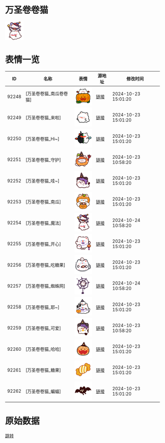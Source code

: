# 万圣卷卷猫

<img src="./cover.png" height="60" alt="cover" />

# 表情一览

|ID|名称|表情|源地址|修改时间|
|----|----|----|----|----|
|92248|[万圣卷卷猫_南瓜卷卷猫]|<img src="./pic/092248_%5B万圣卷卷猫_南瓜卷卷猫%5D.png" height="60" alt="南瓜卷卷猫"/>|[链接](https://i0.hdslb.com/bfs/garb/ea8ac68fb626ca83141fea991cd4a59a449b9b3b.png)|2024-10-23 15:01:20|
|92249|[万圣卷卷猫_来啦]|<img src="./pic/092249_%5B万圣卷卷猫_来啦%5D.png" height="60" alt="来啦"/>|[链接](https://i0.hdslb.com/bfs/garb/2a768f34b0bc0763761fa47ef27a60200f649e4b.png)|2024-10-23 15:01:20|
|92250|[万圣卷卷猫_Hi~]|<img src="./pic/092250_%5B万圣卷卷猫_Hi~%5D.png" height="60" alt="Hi~"/>|[链接](https://i0.hdslb.com/bfs/garb/d96a9f4211d265adcf6b1505d563db9f53d520b7.png)|2024-10-23 15:01:20|
|92251|[万圣卷卷猫_守护]|<img src="./pic/092251_%5B万圣卷卷猫_守护%5D.png" height="60" alt="守护"/>|[链接](https://i0.hdslb.com/bfs/garb/10f151defad31522228435d4797bb34608012f21.png)|2024-10-23 10:58:20|
|92252|[万圣卷卷猫_哇~]|<img src="./pic/092252_%5B万圣卷卷猫_哇~%5D.png" height="60" alt="哇~"/>|[链接](https://i0.hdslb.com/bfs/garb/a21543001ae79d5e80b77c65ea6ca1802f8112cf.png)|2024-10-23 15:01:20|
|92253|[万圣卷卷猫_南瓜]|<img src="./pic/092253_%5B万圣卷卷猫_南瓜%5D.png" height="60" alt="南瓜"/>|[链接](https://i0.hdslb.com/bfs/garb/3125d65a01c3605b398d31575ca7e3499115b1d4.png)|2024-10-23 15:01:20|
|92254|[万圣卷卷猫_魔法]|<img src="./pic/092254_%5B万圣卷卷猫_魔法%5D.png" height="60" alt="魔法"/>|[链接](https://i0.hdslb.com/bfs/garb/c40fe2531e540c2bd719a255e6da87be008f62d5.png)|2024-10-24 10:58:20|
|92255|[万圣卷卷猫_开心]|<img src="./pic/092255_%5B万圣卷卷猫_开心%5D.png" height="60" alt="开心"/>|[链接](https://i0.hdslb.com/bfs/garb/d3ca9dccd09ec6612e7019d3f10f43f1758c6a3a.png)|2024-10-23 15:01:20|
|92256|[万圣卷卷猫_吃糖果]|<img src="./pic/092256_%5B万圣卷卷猫_吃糖果%5D.png" height="60" alt="吃糖果"/>|[链接](https://i0.hdslb.com/bfs/garb/9e540e62478d1defdda3a8c6219a7effe867d873.png)|2024-10-23 15:01:20|
|92257|[万圣卷卷猫_蜘蛛网]|<img src="./pic/092257_%5B万圣卷卷猫_蜘蛛网%5D.png" height="60" alt="蜘蛛网"/>|[链接](https://i0.hdslb.com/bfs/garb/0c6cbdbc49d08199cb1a0a9ff4344a474d6e2d3b.png)|2024-10-24 10:58:20|
|92258|[万圣卷卷猫_耶~]|<img src="./pic/092258_%5B万圣卷卷猫_耶~%5D.png" height="60" alt="耶~"/>|[链接](https://i0.hdslb.com/bfs/garb/d10407b42e6aa94a6f97cde3752fe40b4515e031.png)|2024-10-23 15:01:20|
|92259|[万圣卷卷猫_可爱]|<img src="./pic/092259_%5B万圣卷卷猫_可爱%5D.png" height="60" alt="可爱"/>|[链接](https://i0.hdslb.com/bfs/garb/be9684546ab4b7ffb205445e7c061058f14c48b8.png)|2024-10-23 10:58:20|
|92260|[万圣卷卷猫_哈哈]|<img src="./pic/092260_%5B万圣卷卷猫_哈哈%5D.png" height="60" alt="哈哈"/>|[链接](https://i0.hdslb.com/bfs/garb/1a9b293a69ff981245ff1957e34b9e96f3f00fc2.png)|2024-10-23 15:01:20|
|92261|[万圣卷卷猫_糖果]|<img src="./pic/092261_%5B万圣卷卷猫_糖果%5D.png" height="60" alt="糖果"/>|[链接](https://i0.hdslb.com/bfs/garb/5325dc9d84681d291d4579a5a62d411a28231188.png)|2024-10-23 15:01:20|
|92262|[万圣卷卷猫_蝙蝠]|<img src="./pic/092262_%5B万圣卷卷猫_蝙蝠%5D.png" height="60" alt="蝙蝠"/>|[链接](https://i0.hdslb.com/bfs/garb/92abbbab2d92ef03bbc7a8355d010bb254810805.png)|2024-10-23 15:01:20|

# 原始数据

[跳转](./raw.json)

